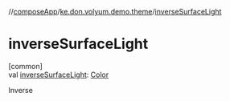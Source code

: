//[composeApp](../../index.md)/[ke.don.volyum.demo.theme](index.md)/[inverseSurfaceLight](inverse-surface-light.md)

# inverseSurfaceLight

[common]\
val [inverseSurfaceLight](inverse-surface-light.md): [Color](https://developer.android.com/reference/kotlin/androidx/compose/ui/graphics/Color.html)

Inverse
